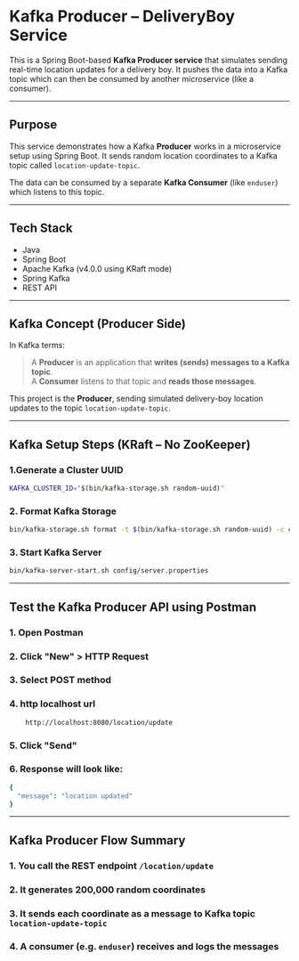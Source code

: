 # Kafka Producer – DeliveryBoy Service

This is a Spring Boot-based **Kafka Producer service** that simulates sending real-time location updates for a delivery boy. It pushes the data into a Kafka topic which can then be consumed by another microservice (like a consumer).

---

## Purpose

This service demonstrates how a Kafka **Producer** works in a microservice setup using Spring Boot. It sends random location coordinates to a Kafka topic called `location-update-topic`.

The data can be consumed by a separate **Kafka Consumer** (like `enduser`) which listens to this topic.

---

## Tech Stack

- Java
- Spring Boot
- Apache Kafka (v4.0.0 using KRaft mode)
- Spring Kafka
- REST API

---

## Kafka Concept (Producer Side)

In Kafka terms:
> A **Producer** is an application that **writes (sends) messages to a Kafka topic**.  
> A **Consumer** listens to that topic and **reads those messages**.

This project is the **Producer**, sending simulated delivery-boy location updates to the topic `location-update-topic`.

---

## Kafka Setup Steps (KRaft – No ZooKeeper)

### 1.Generate a Cluster UUID

```bash
KAFKA_CLUSTER_ID="$(bin/kafka-storage.sh random-uuid)"
```

### 2. Format Kafka Storage

```bash
bin/kafka-storage.sh format -t $(bin/kafka-storage.sh random-uuid) -c config/kraft/server.properties
```

###  3. Start Kafka Server
```bash
bin/kafka-server-start.sh config/server.properties
```

---

## Test the Kafka Producer API using Postman

### 1. Open Postman
### 2. Click "New" > HTTP Request
### 3. Select POST method
### 4. http localhost url
```bash
    http://localhost:8080/location/update
```
### 5. Click "Send"
### 6. Response will look like:
```bash
{
  "message": "location updated"
}
```
---

## Kafka Producer Flow Summary

### 1. You call the REST endpoint `/location/update`  
### 2. It generates 200,000 random coordinates  
### 3. It sends each coordinate as a message to Kafka topic `location-update-topic`  
### 4. A consumer (e.g. `enduser`) receives and logs the messages

